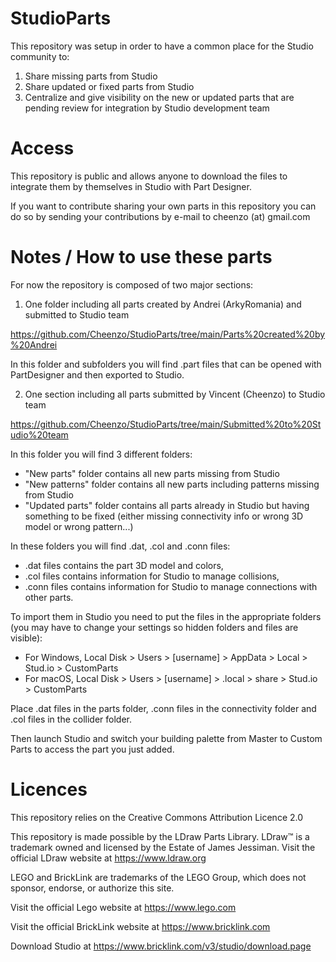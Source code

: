 # StudioParts
This repository was setup in order to have a common place for the Studio community to:
1. Share missing parts from Studio
2. Share updated or fixed parts from Studio
3. Centralize and give visibility on the new or updated parts that are pending review for integration by Studio development team

# Access
This repository is public and allows anyone to download the files to integrate them by themselves in Studio with Part Designer.

If you want to contribute sharing your own parts in this repository you can do so by sending your contributions by e-mail to cheenzo (at) gmail.com

# Notes / How to use these parts
For now the repository is composed of two major sections:
1. One folder including all parts created by Andrei (ArkyRomania) and submitted to Studio team

https://github.com/Cheenzo/StudioParts/tree/main/Parts%20created%20by%20Andrei

In this folder and subfolders you will find .part files that can be opened with PartDesigner and then exported to Studio.

2. One section including all parts submitted by Vincent (Cheenzo) to Studio team

https://github.com/Cheenzo/StudioParts/tree/main/Submitted%20to%20Studio%20team

In this folder you will find 3 different folders:
- "New parts" folder contains all new parts missing from Studio
- "New patterns" folder contains all new parts including patterns missing from Studio
- "Updated parts" folder contains all parts already in Studio but having something to be fixed (either missing connectivity info or wrong 3D model or wrong pattern...)

In these folders you will find .dat, .col and .conn files:
- .dat files contains the part 3D model and colors,
- .col files contains information for Studio to manage collisions,
- .conn files contains information for Studio to manage connections with other parts.

To import them in Studio you need to put the files in the appropriate folders
(you may have to change your settings so hidden folders and files are
visible):
- For Windows, Local Disk > Users > [username] > AppData > Local > Stud.io > CustomParts
- For macOS, Local Disk > Users > [username] > .local > share > Stud.io > CustomParts

Place .dat files in the parts folder, .conn files in the connectivity folder and .col files in the collider folder.

Then launch Studio and switch your building palette from Master to Custom Parts to access the part you just added.

# Licences
This repository relies on the Creative Commons Attribution Licence 2.0

This repository is made possible by the LDraw Parts Library.
LDraw™ is a trademark owned and licensed by the Estate of James Jessiman.
Visit the official LDraw website at https://www.ldraw.org

LEGO and BrickLink are trademarks of the LEGO Group, which does not sponsor, endorse, or authorize this site.

Visit the official Lego website at https://www.lego.com

Visit the official BrickLink website at https://www.bricklink.com

Download Studio at https://www.bricklink.com/v3/studio/download.page
